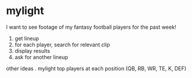 # mylight

I want to see footage of my fantasy football players for the past week!

1. get lineup
2. for each player, search for relevant clip
3. display results
4. ask for another lineup

other ideas
 . mylight top players at each position (QB, RB, WR, TE, K, DEF)
 
